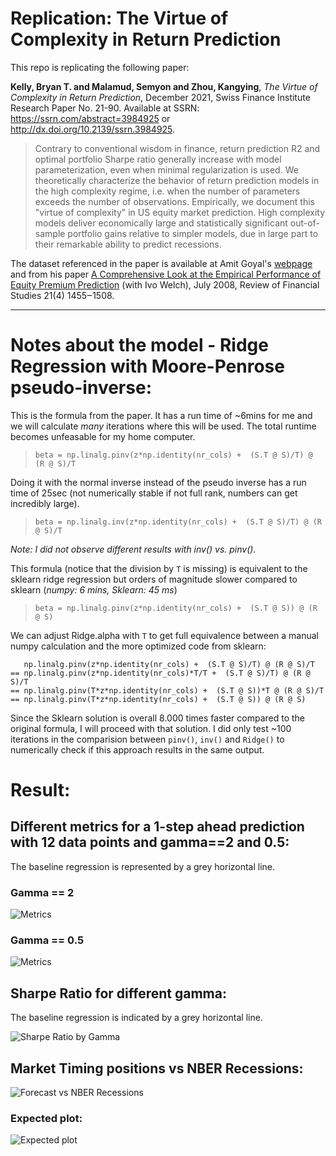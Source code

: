 # Replication: The Virtue of Complexity in Return Prediction
This repo is replicating the following paper:

**Kelly, Bryan T. and Malamud, Semyon and Zhou, Kangying**, *The Virtue of Complexity in Return Prediction*, December 2021, Swiss Finance Institute Research Paper No. 21-90. Available at SSRN: https://ssrn.com/abstract=3984925 or http://dx.doi.org/10.2139/ssrn.3984925.

> Contrary to conventional wisdom in finance, return prediction R2 and optimal portfolio Sharpe ratio generally increase with model parameterization, even when minimal regularization is used. We theoretically characterize the behavior of return prediction models in the high complexity regime, i.e. when the number of parameters exceeds the number of observations. Empirically, we document this "virtue of complexity" in US equity market prediction. High complexity models deliver economically large and statistically significant out-of-sample portfolio gains relative to simpler models, due in large part to their remarkable ability to predict recessions.

The dataset referenced in the paper is available at Amit Goyal's [webpage](https://sites.google.com/view/agoyal145/) and from his paper [A Comprehensive Look at the Empirical Performance of Equity Premium Prediction](https://drive.google.com/file/d/1uvjBJ9D09T0_sp7kQppWpD-xelJ0KQhc/view?usp=sharing) (with Ivo Welch), July 2008, Review of Financial Studies 21(4) 1455‒1508.

---


# Notes about the model - Ridge Regression with Moore-Penrose pseudo-inverse:

This is the formula from the paper. It has a run time of ~6mins for me and we will calculate *many* iterations where this will be used. The total runtime becomes unfeasable for my home computer.

> ```beta = np.linalg.pinv(z*np.identity(nr_cols) +  (S.T @ S)/T) @ (R @ S)/T```

Doing it with the normal inverse instead of the pseudo inverse has a run time of 25sec (not numerically stable if not full rank, numbers can get incredibly large).

>```beta = np.linalg.inv(z*np.identity(nr_cols) +  (S.T @ S)/T) @ (R @ S)/T```

*Note: I did not observe different results with inv() vs. pinv().*

This formula (notice that the division by `T` is missing) is equivalent to the sklearn ridge regression but orders of magnitude slower compared to sklearn (*numpy: 6 mins, Sklearn: 45 ms*)
>```beta = np.linalg.pinv(z*np.identity(nr_cols) +  (S.T @ S)) @ (R @ S)```

We can adjust Ridge.alpha with `T` to get full equivalence between a manual numpy calculation and the more optimized code from sklearn:

```
   np.linalg.pinv(z*np.identity(nr_cols) +  (S.T @ S)/T) @ (R @ S)/T
== np.linalg.pinv(z*np.identity(nr_cols)*T/T +  (S.T @ S)/T) @ (R @ S)/T
== np.linalg.pinv(T*z*np.identity(nr_cols) +  (S.T @ S))*T @ (R @ S)/T
== np.linalg.pinv(T*z*np.identity(nr_cols) +  (S.T @ S)) @ (R @ S)
```

Since the Sklearn solution is overall 8.000 times faster compared to the original formula, I will proceed with that solution. 
I did only test ~100 iterations in the comparision between `pinv()`, `inv()` and `Ridge()` to numerically check if this approach results in the same output.

# Result:

## Different metrics for a 1-step ahead prediction with 12 data points and gamma==2 and 0.5:
The baseline regression is represented by a grey horizontal line. 
### Gamma == 2
![Metrics](plots/metrics_2.jpg "Metrics")
### Gamma == 0.5
![Metrics](plots/metrics_0.5.jpg "Metrics")

## Sharpe Ratio for different gamma:
The baseline regression is indicated by a grey horizontal line.  

![Sharpe Ratio by Gamma](plots/gamma_SR.jpg "Sharpe Ratio by Gamma")

## Market Timing positions vs NBER Recessions:
![Forecast vs NBER Recessions](plots/result_forecast.jpg "Forecast vs NBER Recessions") 
### Expected plot:
![Expected plot](plots/expected_result.png "Expected plot")
